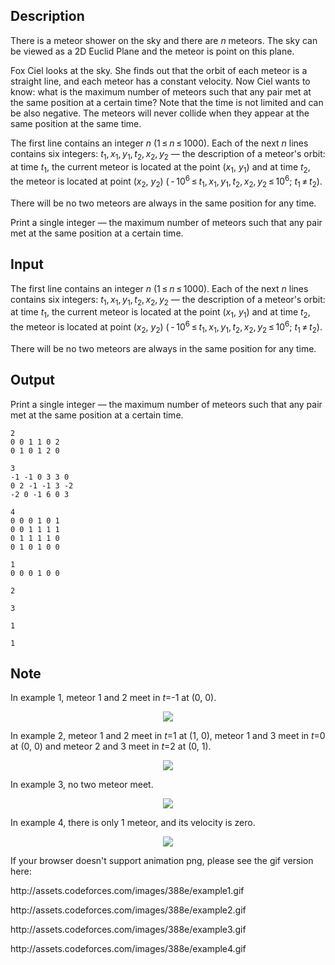## Description

<div><p>There is a meteor shower on the sky and there are <span class="tex-span"><i>n</i></span> meteors. The sky can be viewed as a 2D Euclid Plane and the meteor is point on this plane. </p><p>Fox Ciel looks at the sky. She finds out that the orbit of each meteor is a straight line, and each meteor has a constant velocity. Now Ciel wants to know: what is the maximum number of <span class="tex-font-style-bf">meteors</span> such that any pair met at the same position at a certain time? Note that the time is not limited and can be also negative. The meteors will never collide when they appear at the same position at the same time.</p></div><div class="input-specification"><p>The first line contains an integer <span class="tex-span"><i>n</i></span> (<span class="tex-span">1 ≤ <i>n</i> ≤ 1000</span>). Each of the next <span class="tex-span"><i>n</i></span> lines contains six integers: <span class="tex-span"><i>t</i><sub class="lower-index">1</sub>, <i>x</i><sub class="lower-index">1</sub>, <i>y</i><sub class="lower-index">1</sub>, <i>t</i><sub class="lower-index">2</sub>, <i>x</i><sub class="lower-index">2</sub>, <i>y</i><sub class="lower-index">2</sub></span> — the description of a meteor's orbit: at time <span class="tex-span"><i>t</i><sub class="lower-index">1</sub></span>, the current meteor is located at the point (<span class="tex-span"><i>x</i><sub class="lower-index">1</sub></span>, <span class="tex-span"><i>y</i><sub class="lower-index">1</sub></span>) and at time <span class="tex-span"><i>t</i><sub class="lower-index">2</sub></span>, the meteor is located at point (<span class="tex-span"><i>x</i><sub class="lower-index">2</sub></span>, <span class="tex-span"><i>y</i><sub class="lower-index">2</sub></span>) (<span class="tex-span"> - 10<sup class="upper-index">6</sup> ≤ <i>t</i><sub class="lower-index">1</sub>, <i>x</i><sub class="lower-index">1</sub>, <i>y</i><sub class="lower-index">1</sub>, <i>t</i><sub class="lower-index">2</sub>, <i>x</i><sub class="lower-index">2</sub>, <i>y</i><sub class="lower-index">2</sub> ≤ 10<sup class="upper-index">6</sup>;&nbsp;<i>t</i><sub class="lower-index">1</sub> ≠ <i>t</i><sub class="lower-index">2</sub></span>). </p><p>There will be no two meteors are always in the same position for any time.</p></div><div class="output-specification"><p>Print a single integer — the maximum number of meteors such that any pair met at the same position at a certain time.</p></div>

## Input

<p>The first line contains an integer <span class="tex-span"><i>n</i></span> (<span class="tex-span">1 ≤ <i>n</i> ≤ 1000</span>). Each of the next <span class="tex-span"><i>n</i></span> lines contains six integers: <span class="tex-span"><i>t</i><sub class="lower-index">1</sub>, <i>x</i><sub class="lower-index">1</sub>, <i>y</i><sub class="lower-index">1</sub>, <i>t</i><sub class="lower-index">2</sub>, <i>x</i><sub class="lower-index">2</sub>, <i>y</i><sub class="lower-index">2</sub></span> — the description of a meteor's orbit: at time <span class="tex-span"><i>t</i><sub class="lower-index">1</sub></span>, the current meteor is located at the point (<span class="tex-span"><i>x</i><sub class="lower-index">1</sub></span>, <span class="tex-span"><i>y</i><sub class="lower-index">1</sub></span>) and at time <span class="tex-span"><i>t</i><sub class="lower-index">2</sub></span>, the meteor is located at point (<span class="tex-span"><i>x</i><sub class="lower-index">2</sub></span>, <span class="tex-span"><i>y</i><sub class="lower-index">2</sub></span>) (<span class="tex-span"> - 10<sup class="upper-index">6</sup> ≤ <i>t</i><sub class="lower-index">1</sub>, <i>x</i><sub class="lower-index">1</sub>, <i>y</i><sub class="lower-index">1</sub>, <i>t</i><sub class="lower-index">2</sub>, <i>x</i><sub class="lower-index">2</sub>, <i>y</i><sub class="lower-index">2</sub> ≤ 10<sup class="upper-index">6</sup>;&nbsp;<i>t</i><sub class="lower-index">1</sub> ≠ <i>t</i><sub class="lower-index">2</sub></span>). </p><p>There will be no two meteors are always in the same position for any time.</p>

## Output

<p>Print a single integer — the maximum number of meteors such that any pair met at the same position at a certain time.</p>





```input1
2
0 0 1 1 0 2
0 1 0 1 2 0

```




```input2
3
-1 -1 0 3 3 0
0 2 -1 -1 3 -2
-2 0 -1 6 0 3

```




```input3
4
0 0 0 1 0 1
0 0 1 1 1 1
0 1 1 1 1 0
0 1 0 1 0 0

```




```input4
1
0 0 0 1 0 0

```




```output1
2

```




```output2
3

```




```output3
1

```




```output4
1

```



## Note

<p>In example 1, meteor 1 and 2 meet in <span class="tex-span"><i>t</i></span>=-1 at (0, 0).</p><center><img class="tex-graphics" src="file://OcFdZS8g.png" style="max-width: 100.0%;max-height: 100.0%;"></center><p>In example 2, meteor 1 and 2 meet in <span class="tex-span"><i>t</i></span>=1 at (1, 0), meteor 1 and 3 meet in <span class="tex-span"><i>t</i></span>=0 at (0, 0) and meteor 2 and 3 meet in <span class="tex-span"><i>t</i></span>=2 at (0, 1).</p><center><img class="tex-graphics" src="file://RQZmiXMW.png" style="max-width: 100.0%;max-height: 100.0%;"></center><p>In example 3, no two meteor meet.</p><center><img class="tex-graphics" src="file://MPrZAm46.png" style="max-width: 100.0%;max-height: 100.0%;"></center><p>In example 4, there is only 1 meteor, and its velocity is zero.</p><center><img class="tex-graphics" src="file://HII7RrYj.png" style="max-width: 100.0%;max-height: 100.0%;"></center><p>If your browser doesn't support animation png, please see the gif version here: </p><p>http://assets.codeforces.com/images/388e/example1.gif</p><p>http://assets.codeforces.com/images/388e/example2.gif</p><p>http://assets.codeforces.com/images/388e/example3.gif</p><p>http://assets.codeforces.com/images/388e/example4.gif</p>
